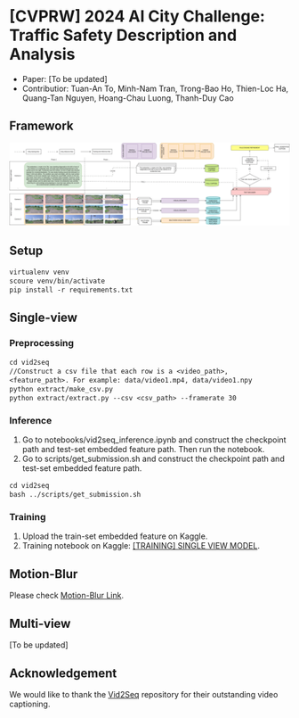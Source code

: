 # [CVPRW] 2024 AI City Challenge: Traffic Safety Description and Analysis

- Paper: [To be updated] 
- Contributior: Tuan-An To, Minh-Nam Tran, Trong-Bao Ho, Thien-Loc Ha, Quang-Tan Nguyen, Hoang-Chau Luong, Thanh-Duy Cao

## Framework
![Alt text](assets/OverviewMethod.png?raw=true)

## Setup 
```
virtualenv venv
scoure venv/bin/activate
pip install -r requirements.txt
``` 

## Single-view 
### Preprocessing
```
cd vid2seq
//Construct a csv file that each row is a <video_path>, <feature_path>. For example: data/video1.mp4, data/video1.npy
python extract/make_csv.py
python extract/extract.py --csv <csv_path> --framerate 30
``` 

### Inference
1. Go to notebooks/vid2seq_inference.ipynb and construct the checkpoint path and test-set embedded feature path. Then run the notebook.
2. Go to scripts/get_submission.sh and construct the checkpoint path and test-set embedded feature path.
```
cd vid2seq
bash ../scripts/get_submission.sh
```

### Training 
1. Upload the train-set embedded feature on Kaggle.
2. Training notebook on Kaggle: [[TRAINING] SINGLE VIEW MODEL](https://www.kaggle.com/code/anttun/training-single-view-model/edit).

## Motion-Blur
Please check [Motion-Blur Link](https://github.com/ToTuanAn/AICityChallenge2024_Track2/blob/main/motion_blur/README.md).

## Multi-view
[To be updated]

## Acknowledgement
We would like to thank the [Vid2Seq](https://github.com/antoyang/VidChapters) repository for their outstanding video captioning.
